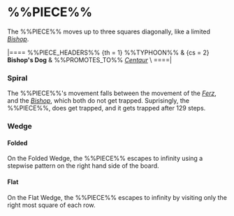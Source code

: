 # %%PIECE%%

The %%PIECE%% moves up to three squares diagonally, like
a limited [*Bishop*](bishop.html).

|====
%%PIECE_HEADERS%%
  {th = 1}  %%TYPHOON%%
& {cs = 2}  **Bishop's Dog**
&           %%PROMOTES_TO%% [*Centaur*](centaur.html) \\
====|

### Spiral

The %%PIECE%%'s movement falls between the movement
of the [*Ferz*](ferz.html), and the [*Bishop*](bishop.html), which
both do not get trapped. Suprisingly, the %%PIECE%%, does
get trapped, and it gets trapped after 129 steps.

### Wedge

#### Folded

On the Folded Wedge, the %%PIECE%% escapes to infinity
using a stepwise pattern on the right hand side of the board.

#### Flat

On the Flat Wedge, the %%PIECE%% escapes to infinity
by visiting only the right most square of each row.
